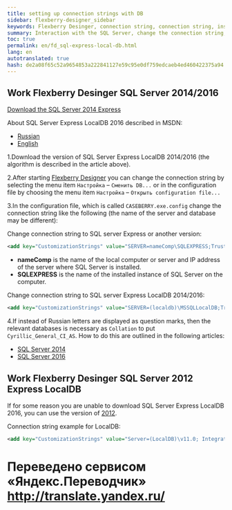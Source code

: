 ```yaml
--- 
title: setting up connection strings with DB 
sidebar: flexberry-designer_sidebar 
keywords: Flexberry Desinger, connection string, connection string, install, install, setup 
summary: Interaction with the SQL Server, change the connection string, configure connection string 
toc: true 
permalink: en/fd_sql-express-local-db.html 
lang: en 
autotranslated: true 
hash: de2a08f65c52a9654853a222841127e59c95e0df759edcaeb4ed460422375a94 
--- 
```


## Work Flexberry Desinger SQL Server 2014/2016 

[Download the SQL Server 2014 Express](https://www.microsoft.com/ru-ru/download/details.aspx?id=42299) 

About SQL Server Express LocalDB 2016 described in MSDN: 

* [Russian](http://msdn.microsoft.com/ru-ru/library/hh510202.aspx) 
* [English](http://msdn.microsoft.com/en-us/library/hh510202.aspx) 

1.Download the version of SQL Server Express LocalDB 2014/2016 (the algorithm is described in the article above). 

2.After starting [Flexberry Designer](fd_landing_page.html) you can change the connection string by selecting the menu item `Настройка` – `Сменить DB...` or in the configuration file by choosing the menu item `Настройка` – `Открыть configuration file...` 

3.In the configuration file, which is called `CASEBERRY.exe.config` change the connection string like the following (the name of the server and database may be different): 

Change connection string to SQL server Express or another version: 

```xml
<add key="CustomizationStrings" value="SERVER=nameComp\SQLEXPRESS;Trusted_connection=yes;DATABASE=CaseLocalDB;"/>
``` 
* **nameComp** is the name of the local computer or server and IP address of the server where SQL Server is installed. 
* **SQLEXPRESS** is the name of the installed instance of SQL Server on the computer. 

Change connection string to SQL server Express LocalDB 2014/2016: 

```xml
<add key="CustomizationStrings" value="SERVER=(localdb)\MSSQLLocalDB;Trusted_connection=yes;AttachDbFilename=|DataDirectory|\FlexberryDesigner.mdf;"/>
``` 

4.If instead of Russian letters are displayed as question marks, then the relevant databases is necessary as `Collation` to put `Cyrillic_General_CI_AS`. How to do this are outlined in the following articles: 

* [SQL Server 2014](http://technet.microsoft.com/en-us/library/ms175835(v=sql.120).aspx) 
* [SQL Server 2016](http://technet.microsoft.com/en-us/library/ms179254.aspx) 

## Work Flexberry Desinger SQL Server 2012 Express LocalDB 
If for some reason you are unable to download SQL Server Express LocalDB 2016, you can use the version of [2012](http://www.microsoft.com/ru-ru/download/details.aspx?id=35579). 

Connection string example for LоcalDB: 

```xml
<add key="CustomizationStrings" value="Server=(LocalDB)\v11.0; Integrated Security=true;AttachDbFilename=|DataDirectory|\FlexberryDesigner.mdf;"/>
``` 



 # Переведено сервисом «Яндекс.Переводчик» http://translate.yandex.ru/